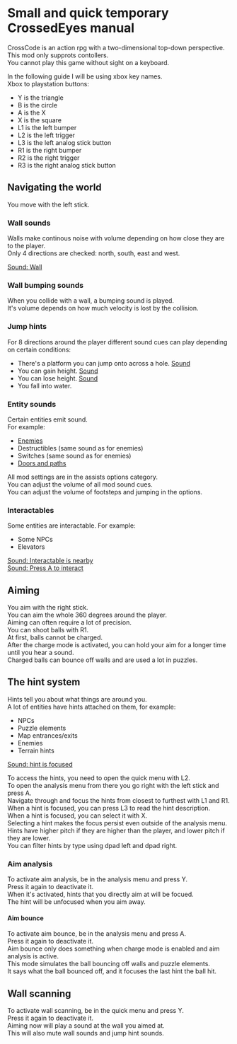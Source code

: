 <!-- markdownlint-disable MD013 MD024 -->
# Small and quick temporary CrossedEyes manual

CrossCode is an action rpg with a two-dimensional top-down perspective.  
This mod only supprots contollers.  
You cannot play this game without sight on a keyboard.  

In the following guide I will be using xbox key names.  
Xbox to playstation buttons:

- Y is the triangle
- B is the circle
- A is the X
- X is the square
- L1 is the left bumper
- L2 is the left trigger
- L3 is the left analog stick button
- R1 is the right bumper
- R2 is the right trigger
- R3 is the right analog stick button

## Navigating the world

You move with the left stick.

### Wall sounds

Walls make continous noise with volume depending on how close they are to the player.  
Only 4 directions are checked: north, south, east and west.  

[Sound: Wall](https://github.com/krypciak/test/raw/main/assets/media/sound/crossedeyes/wall.ogg)  

### Wall bumping sounds  

When you collide with a wall, a bumping sound is played.  
It's volume depends on how much velocity is lost by the collision.

### Jump hints  

For 8 directions around the player different sound cues can play depending on certain conditions:

- There's a platform you can jump onto across a hole. [Sound](https://github.com/krypciak/test/raw/main/assets/media/sound/crossedeyes/land.ogg)  
- You can gain height. [Sound](https://github.com/krypciak/test/raw/main/assets/media/sound/crossedeyes/higher.ogg)  
- You can lose height. [Sound](https://github.com/krypciak/test/raw/main/assets/media/sound/crossedeyes/lower.ogg)  
- You fall into water.

### Entity sounds  

Certain entities emit sound.  
For example:
  
- [Enemies](https://github.com/krypciak/test/raw/main/assets/media/sound/crossedeyes/entity.ogg)
- Destructibles (same sound as for enemies)
- Switches (same sound as for enemies)
- [Doors and paths](https://github.com/krypciak/test/raw/main/assets/media/sound/crossedeyes/tpr.ogg)  

All mod settings are in the assists options category.  
You can adjust the volume of all mod sound cues.  
You can adjust the volume of footsteps and jumping in the options.  

### Interactables

Some entities are interactable. For example:

- Some NPCs
- Elevators

[Sound: Interactable is nearby](https://github.com/krypciak/test/raw/main/assets/media/sound/crossedeyes/interactable.ogg)  
[Sound: Press A to interact](https://github.com/krypciak/test/raw/main/assets/media/sound/crossedeyes/interact.ogg)  

## Aiming

You aim with the right stick.  
You can aim the whole 360 degrees around the player.  
Aiming can often require a lot of precision.  
You can shoot balls with R1.  
At first, balls cannot be charged.  
After the charge mode is activated, you can hold your aim for a longer time until you hear a sound.  
Charged balls can bounce off walls and are used a lot in puzzles.  

## The hint system

Hints tell you about what things are around you.  
A lot of entities have hints attached on them, for example:

- NPCs
- Puzzle elements
- Map entrances/exits
- Enemies
- Terrain hints

[Sound: hint is focused](https://github.com/krypciak/test/raw/main/assets/media/sound/crossedeyes/hint.ogg)

To access the hints, you need to open the quick menu with L2.  
To open the analysis menu from there you go right with the left stick and press A.  
Navigate through and focus the hints from closest to furthest with L1 and R1.  
When a hint is focused, you can press L3 to read the hint description.  
When a hint is focused, you can select it with X.  
Selecting a hint makes the focus persist even outside of the analysis menu.  
Hints have higher pitch if they are higher than the player, and lower pitch if they are lower.  
You can filter hints by type using dpad left and dpad right.  

### Aim analysis

To activate aim analysis, be in the analysis menu and press Y.  
Press it again to deactivate it.  
When it's activated, hints that you directly aim at will be focued.  
The hint will be unfocused when you aim away.  

#### Aim bounce

To activate aim bounce, be in the analysis menu and press A.  
Press it again to deactivate it.  
Aim bounce only does something when charge mode is enabled and aim analysis is active.  
This mode simulates the ball bouncing off walls and puzzle elements.  
It says what the ball bounced off, and it focuses the last hint the ball hit.

## Wall scanning

To activate wall scanning, be in the quick menu and press Y.  
Press it again to deactivate it.  
Aiming now will play a sound at the wall you aimed at.  
This will also mute wall sounds and jump hint sounds.  

